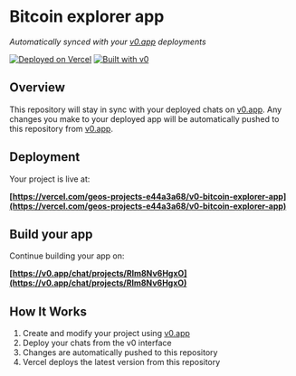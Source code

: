 # Bitcoin explorer app

*Automatically synced with your [v0.app](https://v0.app) deployments*

[![Deployed on Vercel](https://img.shields.io/badge/Deployed%20on-Vercel-black?style=for-the-badge&logo=vercel)](https://vercel.com/geos-projects-e44a3a68/v0-bitcoin-explorer-app)
[![Built with v0](https://img.shields.io/badge/Built%20with-v0.app-black?style=for-the-badge)](https://v0.app/chat/projects/Rlm8Nv6HgxO)

## Overview

This repository will stay in sync with your deployed chats on [v0.app](https://v0.app).
Any changes you make to your deployed app will be automatically pushed to this repository from [v0.app](https://v0.app).

## Deployment

Your project is live at:

**[https://vercel.com/geos-projects-e44a3a68/v0-bitcoin-explorer-app](https://vercel.com/geos-projects-e44a3a68/v0-bitcoin-explorer-app)**

## Build your app

Continue building your app on:

**[https://v0.app/chat/projects/Rlm8Nv6HgxO](https://v0.app/chat/projects/Rlm8Nv6HgxO)**

## How It Works

1. Create and modify your project using [v0.app](https://v0.app)
2. Deploy your chats from the v0 interface
3. Changes are automatically pushed to this repository
4. Vercel deploys the latest version from this repository